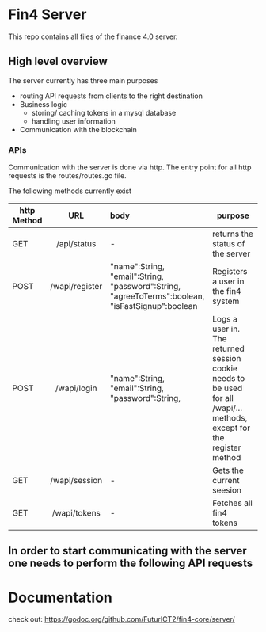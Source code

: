 

# Fin4 Server
This repo contains all files of the finance 4.0 server.


## High level overview
The server currently has three main purposes
- routing API requests from clients to the right destination
- Business logic
  - storing/ caching tokens in a mysql database
  - handling user information
- Communication with the blockchain

### APIs
Communication with the server is done via http. The entry point for all http requests is the routes/routes.go file.

The following methods currently exist


| http Method       | URL           | body  | purpose |
| ------------- |:-------------:| :-----| ------|
| GET | /api/status | - | returns the status of the server| 
| POST      | /wapi/register | "name":String,<br />"email":String, <br />"password":String,<br /> "agreeToTerms":boolean,<br />"isFastSignup":boolean | Registers a user in the fin4 system|
|POST      | /wapi/login      |   "name":String,<br />"email":String, <br />"password":String, | Logs a user in. The returned session cookie needs to be used for all /wapi/... methods, except for the register method|
| GET |  /wapi/session     |  -   | Gets the current seesion|
| GET | /wapi/tokens | - | Fetches all fin4 tokens |


In order to start communicating with the server one needs to perform the following API requests
- 



# Documentation

check out: https://godoc.org/github.com/FuturICT2/fin4-core/server/

<!--
markdown syntax https://help.github.com/articles/page-build-failed-markdown-errors/
-->
